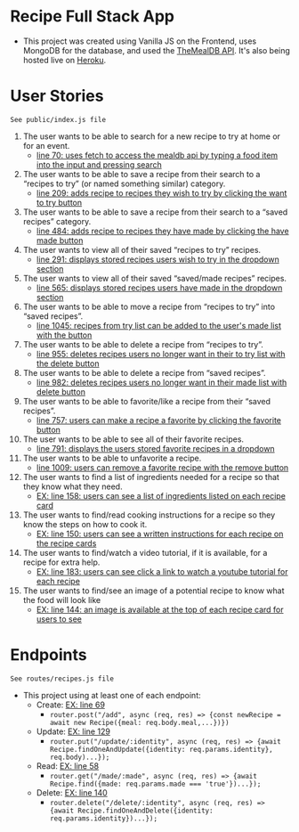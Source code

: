 # Recipe Full Stack App
- This project was created using Vanilla JS on the Frontend, uses MongoDB for the database, and used the [TheMealDB API](https://www.themealdb.com/). It's also being hosted live on [Heroku]().

# User Stories
    See public/index.js file
1. The user wants to be able to search for a new recipe to try at home or for
   an event.
   - [line 70: uses fetch to access the mealdb api by typing a food item into the input and pressing search](https://github.com/maggiemcc/recipe-app/blob/master/public/index.js)
2. The user wants to be able to save a recipe from their search to a “recipes
   to try” (or named something similar) category.
    - [line 209: adds recipe to recipes they wish to try by clicking the want to try button](https://github.com/maggiemcc/recipe-app/blob/master/public/index.js)
3. The user wants to be able to save a recipe from their search to a “saved
   recipes” category.
    - [line 484: adds recipe to recipes they have made by clicking the have made button](https://github.com/maggiemcc/recipe-app/blob/master/public/index.js)
4. The user wants to view all of their saved “recipes to try” recipes.
    - [line 291: displays stored recipes users wish to try in the dropdown section](https://github.com/maggiemcc/recipe-app/blob/master/public/index.js)
5. The user wants to view all of their saved “saved/made recipes” recipes.
    - [line 565: displays stored recipes users have made in the dropdown section](https://github.com/maggiemcc/recipe-app/blob/master/public/index.js)
6. The user wants to be able to move a recipe from “recipes to try” into
   “saved recipes”.
    - [line 1045: recipes from try list can be added to the user's made list with the button](https://github.com/maggiemcc/recipe-app/blob/master/public/index.js)
7. The user wants to be able to delete a recipe from “recipes to try”.
    - [line 955: deletes recipes users no longer want in their to try list with the delete button](https://github.com/maggiemcc/recipe-app/blob/master/public/index.js)
8. The user wants to be able to delete a recipe from “saved recipes”.
    - [line 982: deletes recipes users no longer want in their made list with delete button](https://github.com/maggiemcc/recipe-app/blob/master/public/index.js)
9. The user wants to be able to favorite/like a recipe from their “saved
   recipes”.
    - [line 757: users can make a recipe a favorite by clicking the favorite button](https://github.com/maggiemcc/recipe-app/blob/master/public/index.js)
10. The user wants to be able to see all of their favorite recipes.
    - [line 791: displays the users stored favorite recipes in a dropdown](https://github.com/maggiemcc/recipe-app/blob/master/public/index.js)
11. The user wants to be able to unfavorite a recipe.
    - [line 1009: users can remove a favorite recipe with the remove button](https://github.com/maggiemcc/recipe-app/blob/master/public/index.js)
12. The user wants to find a list of ingredients needed for a recipe so that they
    know what they need.
    - [EX: line 158: users can see a list of ingredients listed on each recipe card](https://github.com/maggiemcc/recipe-app/blob/master/public/index.js)
13. The user wants to find/read cooking instructions for a recipe so they know
    the steps on how to cook it.
    - [EX: line 150: users can see a written instructions for each recipe on the recipe cards](https://github.com/maggiemcc/recipe-app/blob/master/public/index.js)
14. The user wants to find/watch a video tutorial, if it is available, for a recipe
    for extra help.
    - [EX: line 183: users can see click a link to watch a youtube tutorial for each recipe](https://github.com/maggiemcc/recipe-app/blob/master/public/index.js)
15. The user wants to find/see an image of a potential recipe to know what
    the food will look like
    - [EX: line 144: an image is available at the top of each recipe card for users to see](https://github.com/maggiemcc/recipe-app/blob/master/public/index.js)

# Endpoints
    See routes/recipes.js file
- This project using at least one of each endpoint:
    - Create: [EX: line 69](https://github.com/maggiemcc/recipe-app/blob/master/routes/recipes.js)
        - ```router.post("/add", async (req, res) => {const newRecipe = await new Recipe({meal: req.body.meal,...})})```
    - Update: [EX: line 129](https://github.com/maggiemcc/recipe-app/blob/master/routes/recipes.js)
        - ```router.put("/update/:identity", async (req, res) => {await Recipe.findOneAndUpdate({identity: req.params.identity}, req.body)...});```
    - Read: [EX: line 58](https://github.com/maggiemcc/recipe-app/blob/master/routes/recipes.js)
        - ```router.get("/made/:made", async (req, res) => {await Recipe.find({made: req.params.made === 'true'})...});```
    - Delete: [EX: line 140](https://github.com/maggiemcc/recipe-app/blob/master/routes/recipes.js)
        - ```router.delete("/delete/:identity", async (req, res) => {await Recipe.findOneAndDelete({identity: req.params.identity})...});```